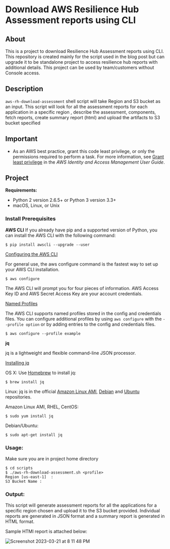 
# Download AWS Resilience Hub Assessment reports using CLI

## About

This is a project to download Resilience Hub Assessment reports using CLI. This repository is created mainly for the script used in the blog post but can upgrade it to be standalone project to access resilience hub reports with additional details. This project can be used by team/customers without Console access.

## Description

`aws-rh-download-assessment` shell script will take Region and S3 bucket as an input. This script will look for all the assessment reports for each application in a specific region , describe the assessment, components, fetch reports, create summary report (html) and upload the artifacts to S3 bucket specified

## Important

- As an AWS best practice, grant this code least privilege, or only the permissions required to perform a task. For more information, see
  [Grant least privilege](https://docs.aws.amazon.com/IAM/latest/UserGuide/best-practices.html#grant-least-privilege) in the *AWS Identity and Access Management User Guide*.


## Project 

**Requirements:**
* Python 2 version 2.6.5+ or Python 3 version 3.3+
* macOS, Linux, or Unix

### Install Prerequisites

**AWS CLI**
If you already have pip and a supported version of Python, you can install the AWS CLI with the following command:

`$ pip install awscli --upgrade --user`

[Configuring the AWS CLI](https://docs.aws.amazon.com/cli/latest/userguide/cli-chap-getting-started.html)

For general use, the aws configure command is the fastest way to set up your AWS CLI installation.

`$ aws configure`

The AWS CLI will prompt you for four pieces of information. AWS Access Key ID and AWS Secret Access Key are your account credentials.

[Named Profiles](https://docs.aws.amazon.com/cli/latest/userguide/cli-multiple-profiles.html)

The AWS CLI supports named profiles stored in the config and credentials files. You can configure additional profiles by using `aws configure` with the `--profile option` or by adding entries to the config and credentials files.

`$ aws configure --profile example`

**jq**

jq is a lightweight and flexible command-line JSON processor.

[Installing jq](https://stedolan.github.io/jq/download/)

OS X: Use [Homebrew](https://brew.sh/) to install jq:

`$ brew install jq`

Linux: jq is in the official [Amazon Linux AMI](https://aws.amazon.com/amazon-linux-ami/2017.03-packages/#j), [Debian](https://packages.debian.org/jq) and [Ubuntu](http://packages.ubuntu.com/jq) repositories.

Amazon Linux AMI, RHEL, CentOS:

`$ sudo yum install jq`

Debian/Ubuntu:

`$ sudo apt-get install jq`

### Usage:

Make sure you are in project home directory

```
$ cd scripts
$ ./aws-rh-download-assessment.sh <profile> 
Region [us-east-1]  : 
S3 Bucket Name : 
```

### Output:

This script will generate assessment reports for all the applications for a specific region chosen and upload it to the S3 bucket provided. 
Individual reports are generated in JSON format and a summary report is generated in HTML format.

Sample HTMl report is attached below:

![Screenshot 2023-03-21 at 8 11 48 PM](https://user-images.githubusercontent.com/12705995/229577799-49714c87-aa10-4f10-a7d2-7089a4ae4e6d.png)

